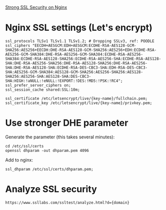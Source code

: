[Strong SSL Security on Nginx](https://raymii.org/s/tutorials/Strong_SSL_Security_On_nginx.html)

# Nginx SSL settings (Let's encrypt)

```
ssl_protocols TLSv1 TLSv1.1 TLSv1.2; # Dropping SSLv3, ref: POODLE
ssl_ciphers "EECDH+AESGCM:EDH+AESGCM:ECDHE-RSA-AES128-GCM-SHA256:AES256+EECDH:DHE-RSA-AES128-GCM-SHA256:AES256+EDH:ECDHE-RSA-AES256-GCM-SHA384:DHE-RSA-AES256-GCM-SHA384:ECDHE-RSA-AES256-SHA384:ECDHE-RSA-AES128-SHA256:ECDHE-RSA-AES256-SHA:ECDHE-RSA-AES128-SHA:DHE-RSA-AES256-SHA256:DHE-RSA-AES128-SHA256:DHE-RSA-AES256-SHA:DHE-RSA-AES128-SHA:ECDHE-RSA-DES-CBC3-SHA:EDH-RSA-DES-CBC3-SHA:AES256-GCM-SHA384:AES128-GCM-SHA256:AES256-SHA256:AES128-SHA256:AES256-SHA:AES128-SHA:DES-CBC3-SHA:HIGH:!aNULL:!eNULL:!EXPORT:!DES:!MD5:!PSK:!RC4";
ssl_prefer_server_ciphers on;
ssl_session_cache shared:SSL:10m;

ssl_certificate /etc/letsencrypt/live/{key-name}/fullchain.pem;
ssl_certificate_key /etc/letsencrypt/live/{key-name}/privkey.pem;
```

# Use stronger DHE parameter

Generate the parameter (this takes several minutes):

```
cd /etc/ssl/certs
openssl dhparam -out dhparam.pem 4096
```

Add to nginx:

```
ssl_dhparam /etc/ssl/certs/dhparam.pem;
```

# Analyze SSL security

```
https://www.ssllabs.com/ssltest/analyze.html?d={domain}
```
